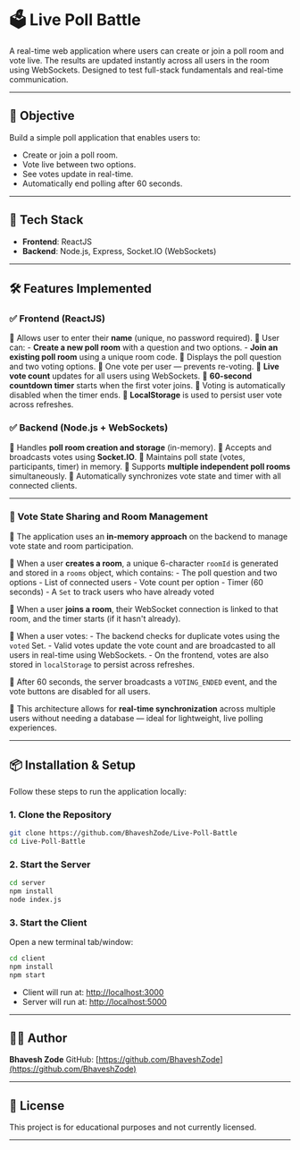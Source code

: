 # 🗳️ Live Poll Battle

A real-time web application where users can create or join a poll room and vote live. The results are updated instantly across all users in the room using WebSockets. Designed to test full-stack fundamentals and real-time communication.

---

## 📌 Objective

Build a simple poll application that enables users to:

- Create or join a poll room.
- Vote live between two options.
- See votes update in real-time.
- Automatically end polling after 60 seconds.

---

## 🚀 Tech Stack

- **Frontend**: ReactJS
- **Backend**: Node.js, Express, Socket.IO (WebSockets)

---

## 🛠️ Features Implemented

### ✅ Frontend (ReactJS)

🔹 Allows user to enter their **name** (unique, no password required).
🔹 User can:
    - **Create a new poll room** with a question and two options.
    - **Join an existing poll room** using a unique room code.
🔹 Displays the poll question and two voting options.
🔹 One vote per user — prevents re-voting.
🔹 **Live vote count** updates for all users using WebSockets.
🔹 **60-second countdown timer** starts when the first voter joins.
🔹 Voting is automatically disabled when the timer ends.
🔹 **LocalStorage** is used to persist user vote across refreshes.

### ✅ Backend (Node.js + WebSockets)

🔹 Handles **poll room creation and storage** (in-memory).
🔹 Accepts and broadcasts votes using **Socket.IO**.
🔹 Maintains poll state (votes, participants, timer) in memory.
🔹 Supports **multiple independent poll rooms** simultaneously.
🔹 Automatically synchronizes vote state and timer with all connected clients.

---

### 🧠 Vote State Sharing and Room Management
🔹 The application uses an **in-memory approach** on the backend to manage vote state and room participation.

🔹 When a user **creates a room**, a unique 6-character `roomId` is generated and stored in a `rooms` object, which contains:
    - The poll question and two options
    - List of connected users
    - Vote count per option
    - Timer (60 seconds)
    - A `Set` to track users who have already voted

🔹 When a user **joins a room**, their WebSocket connection is linked to that room, and the timer starts (if it hasn't already).

🔹 When a user votes:
    - The backend checks for duplicate votes using the `voted` Set.
    - Valid votes update the vote count and are broadcasted to all users in real-time using WebSockets.
    - On the frontend, votes are also stored in `localStorage` to persist across refreshes.

🔹 After 60 seconds, the server broadcasts a `VOTING_ENDED` event, and the vote buttons are disabled for all users.

🔹 This architecture allows for **real-time synchronization** across multiple users without needing a database — ideal for lightweight, live polling experiences.

---

## 📦 Installation & Setup

Follow these steps to run the application locally:

### 1. Clone the Repository

```bash
git clone https://github.com/BhaveshZode/Live-Poll-Battle
cd Live-Poll-Battle
````

### 2. Start the Server

```bash
cd server
npm install
node index.js
```

### 3. Start the Client

Open a new terminal tab/window:

```bash
cd client
npm install
npm start
```

* Client will run at: [http://localhost:3000](http://localhost:3000)
* Server will run at: [http://localhost:5000](http://localhost:5000)

---

## 👨‍💻 Author

**Bhavesh Zode**
GitHub: [https://github.com/BhaveshZode](https://github.com/BhaveshZode)

---

## 📃 License

This project is for educational purposes and not currently licensed.

---
